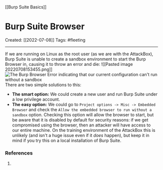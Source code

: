 [[Burp Suite Basics]]

# Burp Suite Browser
Created:  [[2022-07-08]]
Tags: #fleeting 

---
If we are running on Linux as the root user (as we are with the AttackBox), Burp Suite is unable to create a sandbox environment to start the Burp Browser in, causing it to throw an error and die:
![[Pasted image 20220708153455.png]]
![The Burp Browser Error indicating that our current configuration can't run without a sandbox](https://tryhackme-images.s3.amazonaws.com/user-uploads/5d9e176315f8850e719252ed/room-content/4b2aa73df84e146040d49cca1ba5dbfe.png)  
There are two simple solutions to this:

-   **The smart option:** We could create a new user and run Burp Suite under a low privilege account.
-   **The easy option:** We could go to `Project options -> Misc -> Embedded Browser` and check the `Allow the embedded browser to run without a sandbox` option. Checking this option will allow the browser to start, but be aware that it is disabled by default for security reasons: if we get compromised using the browser, then an attacker will have access to our entire machine. On the training environment of the AttackBox this is unlikely (and isn't a huge issue even if it _does_ happen), but keep it in mind if you try this on a local installation of Burp Suite.












### References
1. 
